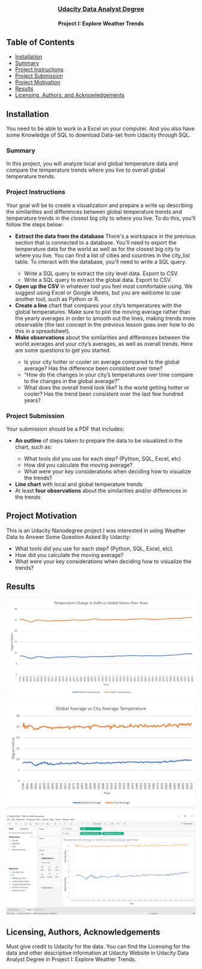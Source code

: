 <h3 align="center"><a href='https://www.udacity.com/course/data-analyst-nanodegree--nd002'> Udacity Data Analyst Degree </a></h3>
<h4 align="center">Project I: Explore Weather Trends</h4>

## Table of Contents
- [Installation](#installation)
- [Summary](#summary)
- [Project Instructions](#pi)
- [Project Submission](#ps)
- [Project Motivation](#motivation)
- [Results](#results)
- [Licensing, Authors, and Acknowledgements](#licensing)

## Installation <a name="installation"></a>
You need to be able to work in a Excel on your computer. And you also have some Knowledge of SQL to download Data-set from Udacity through SQL.

### Summary <a name="summary"></a>
In this project, you will analyze local and global temperature data and compare the temperature trends where you live to overall global temperature trends.

### Project Instructions <a name="pi"></a>
Your goal will be to create a visualization and prepare a write up describing the similarities and differences between global temperature trends and temperature trends in the closest big city to where you live. To do this, you’ll follow the steps below:

<ul>
  <li><strong>Extract the data from the database</strong> There's a workspace in the previous section that is connected to a database. You’ll need to export the temperature data for the world as well as for the closest big city to where you live. You can find a list of cities and countries in the city_list table. To interact with the database, you'll need to write a SQL query.</li>
       <ul>  
         <li>Write a SQL query to extract the city level data. Export to CSV.
         <li> Write a SQL query to extract the global data. Export to CSV.</li>
       </ul>
  <li><strong>Open up the CSV</strong> in whatever tool you feel most comfortable using. We suggest using Excel or Google sheets, but you are welcome to use another tool, such as Python or R.
  </li>
  <li><strong>Create a line</strong> chart that compares your city’s temperatures with the global temperatures. Make sure to plot the moving average rather than the yearly averages in order to smooth out the lines, making trends more observable (the last concept in the previous lesson goes over how to do this in a spreadsheet).
  </li>
  <li><strong>Make observations</strong> about the similarities and differences between the world averages and your city’s averages, as well as overall trends. Here are some questions to get you started.
  </li>
  <ul>
    <li>Is your city hotter or cooler on average compared to the global average? Has the difference been consistent over time?</li>
    <li>“How do the changes in your city’s temperatures over time compare to the changes in the global average?”</li>
    <li>What does the overall trend look like? Is the world getting hotter or cooler? Has the trend been consistent over the last few hundred years?</li>
   </ul>
</ul>

### Project Submission <a name="ps"></a>

Your submission should be a PDF that includes:

<ul>
  <li><strong>An outline</strong> of steps taken to prepare the data to be visualized in the chart, such as:</li>
  <ul>
    <li>What tools did you use for each step? (Python, SQL, Excel, etc)</li>
    <li>How did you calculate the moving average?</li>
    <li>What were your key considerations when deciding how to visualize the trends?</li>
  </ul>
  <li><strong>Line chart</strong> with local and global temperature trends</li>
  <li>At least <strong>four observations</strong> about the similarities and/or differences in the trends</li>
  </ul>

## Project Motivation <a name="motivation"></a>
This is an Udacity Nanodegree project.I was interested in using Weather Data to Answer Some Question Asked By Udacity: </br>
- What tools did you use for each step? (Python, SQL, Excel, etc).
- How did you calculate the moving average?
- What were your key considerations when deciding how to visualize the trends?

## Results <a name="results"></a>
<p align="center">
  <img src="https://github.com/DishaMukherjee/Exploring_Weather_Trends/blob/master/Exploring%20Weather%20Trends/outputs/Output.png">
</p>

<p align="center">
  <img src="https://github.com/DishaMukherjee/Exploring_Weather_Trends/blob/master/Exploring%20Weather%20Trends/outputs/output_overall_average.png">
</p>

<p align="center">
  <img src="https://github.com/DishaMukherjee/Exploring_Weather_Trends/blob/master/Exploring%20Weather%20Trends/outputs/tableau-output.png">
</p>

## Licensing, Authors, Acknowledgements<a name="licensing"></a>
Must give credit to Udacity for the data. You can find the Licensing for the data and other descriptive information at Udacity Website in Udacity Data Analyst Degree in Project I: Explore Weather Trends.
